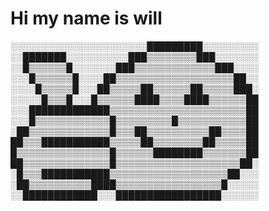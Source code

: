 # Hi my name is will

░░░░░░░░░░░░░░░░░░░░░░█████████░░░░░░░░░
░░███████░░░░░░░░░░███▒▒▒▒▒▒▒▒███░░░░░░░
░░█▒▒▒▒▒▒█░░░░░░░███▒▒▒▒▒▒▒▒▒▒▒▒▒███░░░░
░░░█▒▒▒▒▒▒█░░░░██▒▒▒▒▒▒▒▒▒▒▒▒▒▒▒▒▒▒▒██░░
░░░░█▒▒▒▒▒█░░░██▒▒▒▒▒██▒▒▒▒▒▒██▒▒▒▒▒███░
░░░░░█▒▒▒█░░░█▒▒▒▒▒▒████▒▒▒▒████▒▒▒▒▒▒██
░░░█████████████▒▒▒▒▒▒▒▒▒▒▒▒▒▒▒▒▒▒▒▒▒▒██
░░░█▒▒▒▒▒▒▒▒▒▒▒▒█▒▒▒▒▒▒▒▒▒█▒▒▒▒▒▒▒▒▒▒▒██
░██▒▒▒▒▒▒▒▒▒▒▒▒▒█▒▒▒██▒▒▒▒▒▒▒▒▒▒██▒▒▒▒██
██▒▒▒███████████▒▒▒▒▒██▒▒▒▒▒▒▒▒██▒▒▒▒▒██
█▒▒▒▒▒▒▒▒▒▒▒▒▒▒▒█▒▒▒▒▒▒████████▒▒▒▒▒▒▒██
██▒▒▒▒▒▒▒▒▒▒▒▒▒▒█▒▒▒▒▒▒▒▒▒▒▒▒▒▒▒▒▒▒▒▒██░
░█▒▒▒███████████▒▒▒▒▒▒▒▒▒▒▒▒▒▒▒▒▒▒▒██░░░
░██▒▒▒▒▒▒▒▒▒▒████▒▒▒▒▒▒▒▒▒▒▒▒▒▒▒▒▒█░░░░░
░░████████████░░░█████████████████░░░░░░
